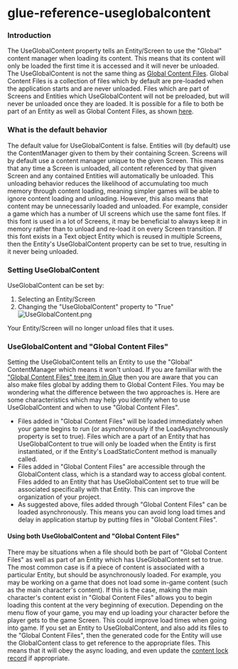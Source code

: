 # glue-reference-useglobalcontent

### Introduction

The UseGlobalContent property tells an Entity/Screen to use the "Global" content manager when loading its content. This means that its content will only be loaded the first time it is accessed and it will never be unloaded. The UseGlobalContent is not the same thing as [Global Content Files](../../../../frb/docs/index.php). Global Content Files is a collection of files which by default are pre-loaded when the application starts and are never unloaded. Files which are part of Screens and Entities which UseGlobalContent will not be preloaded, but will never be unloaded once they are loaded. It is possible for a file to both be part of an Entity as well as Global Content Files, as shown [here](../../../../frb/docs/index.php#Using_both_UseGlobalContent_and_.22Global_Content_Files.22).

### What is the default behavior

The default value for UseGlobalContent is false. Entities will (by default) use the ContentManager given to them by their containing Screen. Screens will by default use a content manager unique to the given Screen. This means that any time a Screen is unloaded, all content referenced by that given Screen and any contained Entities will automatically be unloaded. This unloading behavior reduces the likelihood of accumulating too much memory through content loading, meaning simpler games will be able to ignore content loading and unloading. However, this also means that content may be unnecessarily loaded and unloaded. For example, consider a game which has a number of UI screens which use the same font files. If this font is used in a lot of Screens, it may be beneficial to always keep it in memory rather than to unload and re-load it on every Screen transition. If this font exists in a Text object Entity which is reused in multiple Screens, then the Entity's UseGlobalContent property can be set to true, resulting in it never being unloaded.

### Setting UseGlobalContent

UseGlobalContent can be set by:

1. Selecting an Entity/Screen
2. Changing the "UseGlobalContent" property to "True"![UseGlobalContent.png](../../../../media/migrated_media-UseGlobalContent.png)

Your Entity/Screen will no longer unload files that it uses.

### UseGlobalContent and "Global Content Files"

Setting the UseGlobalContent tells an Entity to use the "Global" ContentManager which means it won't unload. If you are familiar with the ["Global Content Files" tree item in Glue](../../../../frb/docs/index.php) then you are aware that you can also make files global by adding them to Global Content Files. You may be wondering what the difference between the two approaches is. Here are some characteristics which may help you identify when to use UseGlobalContent and when to use "Global Content Files".

* Files added in "Global Content Files" will be loaded immediately when your game begins to run (or asynchronously if the LoadAsynchronously property is set to true). Files which are a part of an Entity that has UseGlobalContent to true will only be loaded when the Entity is first instantiated, or if the Entity's LoadStaticContent method is manually called.
* Files added in "Global Content Files" are accessible through the GlobalContent class, which is a standard way to access global content. Files added to an Entity that has UseGlobalContent set to true will be associated specifically with that Entity. This can improve the organization of your project.
* As suggested above, files added through "Global Content Files" can be loaded asynchronously. This means you can avoid long load times and delay in application startup by putting files in "Global Content Files".

#### Using both UseGlobalContent and "Global Content Files"

There may be situations when a file should both be part of "Global Content Files" as well as part of an Entity which has UseGlobalContent set to true. The most common case is if a piece of content is associated with a particular Entity, but should be asynchronously loaded. For example, you may be working on a game that does not load some in-game content (such as the main character's content). If this is the case, making the main character's content exist in "Global Content Files" allows you to begin loading this content at the very beginning of execution. Depending on the menu flow of your game, you may end up loading your character before the player gets to the game Screen. This could improve load times when going into game. If you set an Entity to UseGlobalContent, and also add its files to the "Global Content Files", then the generated code for the Entity will use the GlobalContent class to get reference to the appropriate files. This means that it will obey the async loading, and even update the [content lock record](../../../../frb/docs/index.php#RecordLockContention) if appropriate.
